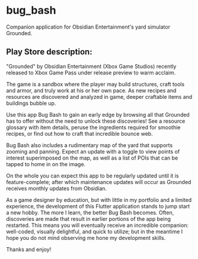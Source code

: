 # bug_bash
Companion application for Obsidian Entertainment's yard simulator Grounded.

## Play Store description:
"Grounded" by Obsidian Entertainment (Xbox Game Studios) recently released to Xbox Game Pass under release preview to warm acclaim.

The game is a sandbox where the player may build structures, craft tools and armor, and truly work at his or her own pace.
As new recipes and resources are discovered and analyzed in game, deeper craftable items and buildings bubble up.

Use this app Bug Bash to gain an early edge by browsing all that Grounded has to offer without the need to unlock these discoveries!  See a resource glossary with item details, peruse the ingredients required for smoothie recipes, or find out how to craft that incredible bounce web.

Bug Bash also includes a rudimentary map of the yard that supports zooming and panning.  Expect an update with a toggle to view points of interest superimposed on the map, as well as a list of POIs that can be tapped to home in on the image.

On the whole you can expect this app to be regularly updated until it is feature-complete; after which maintenance updates will occur as Grounded receives monthly updates from Obsidian.

As a game designer by education, but with little in my portfolio and a limited experience, the development of this Flutter application stands to jump start a new hobby.  The more I learn, the better Bug Bash becomes.  Often, discoveries are made that result in earlier portions of the app being restarted.  This means you will eventually receive an incredible companion: well-coded, visually delightful, and quick to utilize; but in the meantime I hope you do not mind observing me hone my development skills.

Thanks and enjoy!
